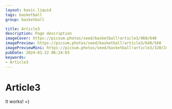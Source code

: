 ```yaml
---
layout: basic.liquid
tags: basketball
group: basketball

title: Article3
description: Page description
imageCover: https://picsum.photos/seed/basketball!article3/960/640
imagePreview: https://picsum.photos/seed/basketball!article3/640/560
imagePreviewMini: https://picsum.photos/seed/basketball!article3/320/240
pubDate: 2024-01-22 06:24:03
keywords:
- Article3
---
```


# Article3

It works! =)
